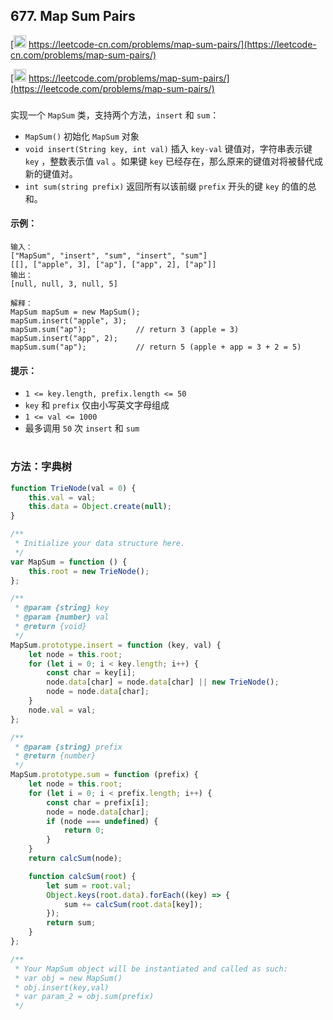 ## 677. Map Sum Pairs

[<img src="https://static.leetcode-cn.com/cn-mono-assets/production/assets/logo-dark-cn.c42314a8.svg" height="20" /> https://leetcode-cn.com/problems/map-sum-pairs/](https://leetcode-cn.com/problems/map-sum-pairs/)

[<img src="https://assets.leetcode.com/static_assets/public/webpack_bundles/images/logo-dark.e99485d9b.svg" height="20"/> https://leetcode.com/problems/map-sum-pairs/](https://leetcode.com/problems/map-sum-pairs/)

###

实现一个 `MapSum` 类，支持两个方法，`insert` 和 `sum`：

-   `MapSum()` 初始化 `MapSum` 对象
-   `void insert(String key, int val)` 插入 `key-val` 键值对，字符串表示键 `key` ，整数表示值 `val` 。如果键 `key` 已经存在，那么原来的键值对将被替代成新的键值对。
-   `int sum(string prefix)` 返回所有以该前缀 `prefix` 开头的键 `key` 的值的总和。

#### 示例：

```
输入：
["MapSum", "insert", "sum", "insert", "sum"]
[[], ["apple", 3], ["ap"], ["app", 2], ["ap"]]
输出：
[null, null, 3, null, 5]

解释：
MapSum mapSum = new MapSum();
mapSum.insert("apple", 3);
mapSum.sum("ap");           // return 3 (apple = 3)
mapSum.insert("app", 2);
mapSum.sum("ap");           // return 5 (apple + app = 3 + 2 = 5)
```

#### 提示：

-   `1 <= key.length, prefix.length <= 50`
-   `key` 和 `prefix` 仅由小写英文字母组成
-   `1 <= val <= 1000`
-   最多调用 `50` 次 `insert` 和 `sum`

#

### 方法：字典树

```js
function TrieNode(val = 0) {
    this.val = val;
    this.data = Object.create(null);
}

/**
 * Initialize your data structure here.
 */
var MapSum = function () {
    this.root = new TrieNode();
};

/**
 * @param {string} key
 * @param {number} val
 * @return {void}
 */
MapSum.prototype.insert = function (key, val) {
    let node = this.root;
    for (let i = 0; i < key.length; i++) {
        const char = key[i];
        node.data[char] = node.data[char] || new TrieNode();
        node = node.data[char];
    }
    node.val = val;
};

/**
 * @param {string} prefix
 * @return {number}
 */
MapSum.prototype.sum = function (prefix) {
    let node = this.root;
    for (let i = 0; i < prefix.length; i++) {
        const char = prefix[i];
        node = node.data[char];
        if (node === undefined) {
            return 0;
        }
    }
    return calcSum(node);

    function calcSum(root) {
        let sum = root.val;
        Object.keys(root.data).forEach((key) => {
            sum += calcSum(root.data[key]);
        });
        return sum;
    }
};

/**
 * Your MapSum object will be instantiated and called as such:
 * var obj = new MapSum()
 * obj.insert(key,val)
 * var param_2 = obj.sum(prefix)
 */
```
